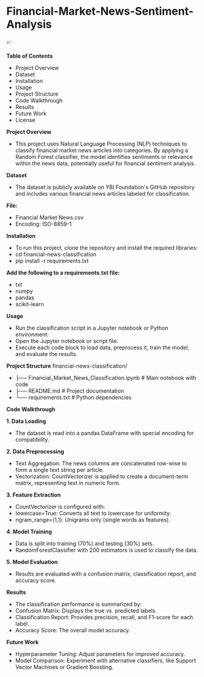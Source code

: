 # Financial-Market-News-Sentiment-Analysis
📈

**Table of Contents**
- Project Overview
- Dataset
- Installation
- Usage
- Project Structure
- Code Walkthrough
- Results
- Future Work
- License
  
**Project Overview**
- This project uses Natural Language Processing (NLP) techniques to classify financial market news articles into categories. By applying a Random Forest classifier, the model identifies sentiments or relevance within the news data, potentially useful for financial sentiment analysis.

**Dataset**
- The dataset is publicly available on YBI Foundation's GitHub repository and includes various financial news articles labeled for classification.

**File:**
- Financial Market News.csv
- Encoding: ISO-8859-1
  
**Installation**
- To run this project, clone the repository and install the required libraries:
- cd financial-news-classification
- pip install -r requirements.txt

**Add the following to a requirements.txt file:**
- txt
- numpy
- pandas
- scikit-learn
  
**Usage**
- Run the classification script in a Jupyter notebook or Python environment:
- Open the Jupyter notebook or script file.
- Execute each code block to load data, preprocess it, train the model, and evaluate the results.

**Project Structure**
financial-news-classification/
- ├── Financial_Market_News_Classification.ipynb   # Main notebook with code
- ├── README.md                                    # Project documentation
- └── requirements.txt                             # Python dependencies
  
**Code Walkthrough**

**1. Data Loading**
- The dataset is read into a pandas DataFrame with special encoding for compatibility.
  
**2. Data Preprocessing**
- Text Aggregation: The news columns are concatenated row-wise to form a single text string per article.
- Vectorization: CountVectorizer is applied to create a document-term matrix, representing text in numeric form.
  
**3. Feature Extraction**
- CountVectorizer is configured with:
- lowercase=True: Converts all text to lowercase for uniformity.
- ngram_range=(1,1): Unigrams only (single words as features).
  
**4. Model Training**
- Data is split into training (70%) and testing (30%) sets.
- RandomForestClassifier with 200 estimators is used to classify the data.
  
**5. Model Evaluation**
- Results are evaluated with a confusion matrix, classification report, and accuracy score.
  
**Results**
- The classification performance is summarized by:
- Confusion Matrix: Displays the true vs. predicted labels.
- Classification Report: Provides precision, recall, and F1-score for each label.
- Accuracy Score: The overall model accuracy.
  
**Future Work**
- Hyperparameter Tuning: Adjust parameters for improved accuracy.
- Model Comparison: Experiment with alternative classifiers, like Support Vector Machines or Gradient Boosting.
  

